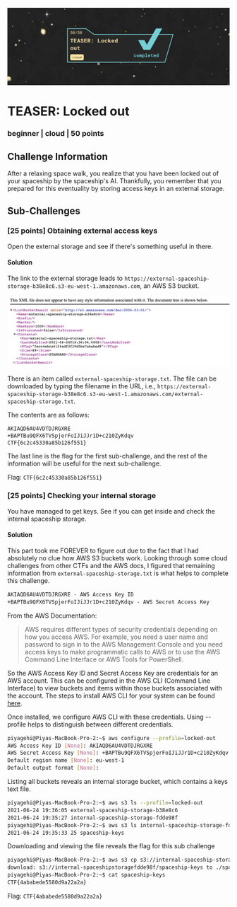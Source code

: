 ![](images/1-header.png)
# TEASER: Locked out
### beginner | cloud | 50 points

## Challenge Information
After a relaxing space walk, you realize that you have been locked out of your spaceship by the spaceship's AI. Thankfully, you remember that you prepared for this eventuality by storing access keys in an external storage.

## Sub-Challenges
### [25 points] Obtaining external access keys
Open the external storage and see if there's something useful in there.

#### Solution

The link to the external storage leads to `https://external-spaceship-storage-b38e8c6.s3-eu-west-1.amazonaws.com`, an AWS S3 bucket.

![](images/1-external-storage.png)

There is an item called `external-spaceship-storage.txt`. The file can be downloaded by typing the filename in the URL, i.e., `https://external-spaceship-storage-b38e8c6.s3-eu-west-1.amazonaws.com/external-spaceship-storage.txt`.

The contents are as follows:

```
AKIAQD6AU4VDTDJRGXRE
+BAPTBu9QFX6TVSpjerFoIJiJJr1D+c210ZyKdqv
CTF{6c2c45330a85b126f551}
```

The last line is the flag for the first sub-challenge, and the rest of the information will be useful for the next sub-challenge.

Flag: `CTF{6c2c45330a85b126f551}`

### [25 points] Checking your internal storage
You have managed to get keys. See if you can get inside and check the internal spaceship storage.

#### Solution
This part took me FOREVER to figure out due to the fact that I had absolutely no clue how AWS S3 buckets work. Looking through some cloud challenges from other CTFs and the AWS docs, I figured that remaining information from `external-spaceship-storage.txt` is what helps to complete this challenge. 

```markdown
AKIAQD6AU4VDTDJRGXRE - AWS Access Key ID
+BAPTBu9QFX6TVSpjerFoIJiJJr1D+c210ZyKdqv - AWS Secret Access Key
```

From the AWS Documentation:
> AWS requires different types of security credentials depending on how you access AWS. For example, you need a user name and password to sign in to the AWS Management Console and you need access keys to make programmatic calls to AWS or to use the AWS Command Line Interface or AWS Tools for PowerShell.

So the AWS Access Key ID and Secret Access Key are credentials for an AWS account. This can be configured in the AWS CLI (Command Line Interface) to view buckets and items within those buckets associated with the account. The steps to install AWS CLI for your system can be found [here](https://docs.aws.amazon.com/cli/latest/userguide/cli-chap-install.html).

Once installed, we configure AWS CLI with these credentials. Using --profile helps to distinguish between different credentials.
```bash
piyagehi@Piyas-MacBook-Pro-2:~$ aws configure --profile=locked-out
AWS Access Key ID [None]: AKIAQD6AU4VDTDJRGXRE
AWS Secret Access Key [None]: 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
Default region name [None]: eu-west-1
Default output format [None]: 
```

Listing all buckets reveals an internal storage bucket, which contains a keys text file.
```bash
piyagehi@Piyas-MacBook-Pro-2:~$ aws s3 ls --profile=locked-out
2021-06-24 19:36:05 external-spaceship-storage-b38e8c6
2021-06-24 19:35:27 internal-spaceship-storage-fdde98f
piyagehi@Piyas-MacBook-Pro-2:~$ aws s3 ls internal-spaceship-storage-fdde98f --profile=locked-out
2021-06-24 19:35:33 25 spaceship-keys
```

Downloading and viewing the file reveals the flag for this sub challenge
```bash
piyagehi@Piyas-MacBook-Pro-2:~$ aws s3 cp s3://internal-spaceship-storage-fdde98f/spaceship-keys . --profile=locked-out
download: s3://internal-spaceshipstoragefdde98f/spaceship-keys to ./spaceship-keys
piyagehi@Piyas-MacBook-Pro-2:~$ cat spaceship-keys 
CTF{4ababede5580d9a22a2a}
```

Flag: `CTF{4ababede5580d9a22a2a}`


